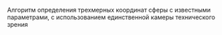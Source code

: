 Алгоритм определения трехмерных координат сферы с известными параметрами, с использованием единственной камеры технического зрения
